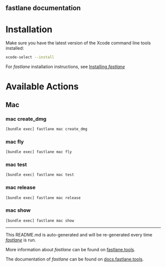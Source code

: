 fastlane documentation
----

# Installation

Make sure you have the latest version of the Xcode command line tools installed:

```sh
xcode-select --install
```

For _fastlane_ installation instructions, see [Installing _fastlane_](https://docs.fastlane.tools/#installing-fastlane)

# Available Actions

## Mac

### mac create_dmg

```sh
[bundle exec] fastlane mac create_dmg
```



### mac fly

```sh
[bundle exec] fastlane mac fly
```



### mac test

```sh
[bundle exec] fastlane mac test
```



### mac release

```sh
[bundle exec] fastlane mac release
```



### mac show

```sh
[bundle exec] fastlane mac show
```



----

This README.md is auto-generated and will be re-generated every time [_fastlane_](https://fastlane.tools) is run.

More information about _fastlane_ can be found on [fastlane.tools](https://fastlane.tools).

The documentation of _fastlane_ can be found on [docs.fastlane.tools](https://docs.fastlane.tools).

